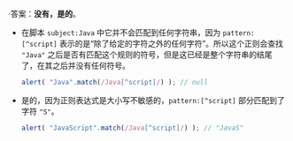 ·答案：**没有，是的**。

- 在脚本 `subject:Java` 中它并不会匹配到任何字符串，因为 `pattern:[^script]` 表示的是“除了给定的字符之外的任何字符”。所以这个正则会查找 `"Java"` 之后是否有匹配这个规则的符号，但是这已经是整个字符串的结尾了，在其之后并没有任何符号。

    ```js run
    alert( "Java".match(/Java[^script]/) ); // null
    ```

- 是的，因为正则表达式是大小写不敏感的，`pattern:[^script]` 部分匹配到了字符 `"S"`。

    ```js run
    alert( "JavaScript".match(/Java[^script]/) ); // "JavaS"
    ```
